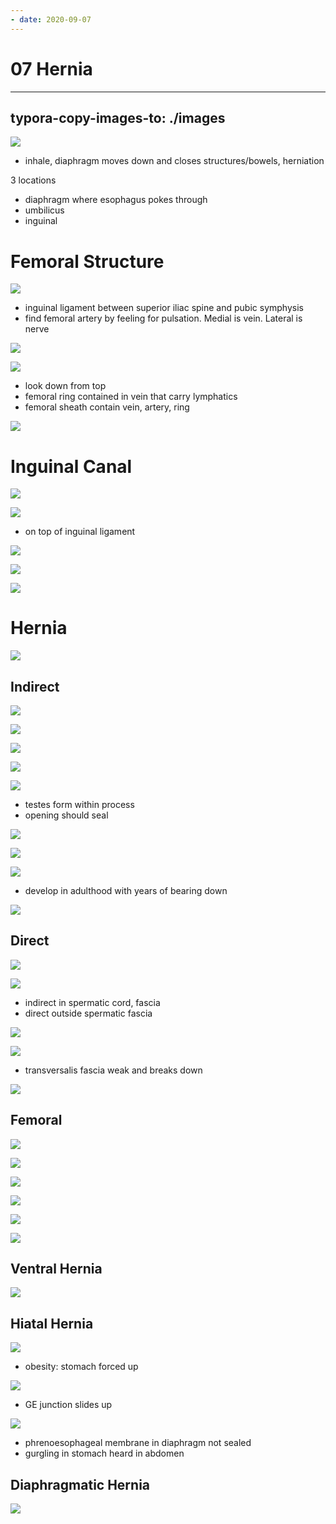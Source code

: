 ```yaml
---
- date: 2020-09-07
---
```


# 07 Hernia
---

## typora-copy-images-to: ./images

![](https://photos.thisispiggy.com/file/wikiFiles/32A60125-EE90-41AC-8A07-AB8005F43DF0.jpg)

- inhale, diaphragm moves down and closes structures/bowels, herniation

3 locations

- diaphragm where esophagus pokes through
- umbilicus
- inguinal

# Femoral Structure

![](https://photos.thisispiggy.com/file/wikiFiles/D796C23B-BCD7-4A67-B05B-F3CB10E40457.jpg)

- inguinal ligament between superior iliac spine and pubic symphysis
- find femoral artery by feeling for pulsation. Medial is vein. Lateral is nerve

![](https://photos.thisispiggy.com/file/wikiFiles/D1BF1629-3219-445D-8ED1-3634ECBFFB00.jpg)

![](https://photos.thisispiggy.com/file/wikiFiles/8C5A8BEB-7894-4887-A769-2483B1526715.jpg)

- look down from top
- femoral ring contained in vein that carry lymphatics
- femoral sheath contain vein, artery, ring

![](https://photos.thisispiggy.com/file/wikiFiles/E059B88C-E55A-44A0-B0D5-2FFCEB014F9D.jpg)

# Inguinal Canal

![](https://photos.thisispiggy.com/file/wikiFiles/7188D885-3122-4BFA-948B-F4F4681AE5FF.jpg)

![](https://photos.thisispiggy.com/file/wikiFiles/691AE4BA-F42F-4C37-96D6-23BD166F5323.jpg)

- on top of inguinal ligament

![](https://photos.thisispiggy.com/file/wikiFiles/BAA80A1C-4B38-472F-9FA7-0FA6D50D0468.jpg)

![](https://photos.thisispiggy.com/file/wikiFiles/FC850DC6-A9D8-4623-A0CB-52367F0BD586.jpg)

![](https://photos.thisispiggy.com/file/wikiFiles/942CD0FA-03F5-4867-A1DB-4CF65B80519F.jpg)

# Hernia

![](https://photos.thisispiggy.com/file/wikiFiles/677A72CF-6892-4B8C-928B-28C7DDF2E506.jpg)

## Indirect

![](https://photos.thisispiggy.com/file/wikiFiles/3D787504-4A5F-4982-B464-2E7FA8D526DA.jpg)

![](https://photos.thisispiggy.com/file/wikiFiles/15CA853B-3900-41BC-989C-C80F784B58D8.jpg)

![](https://photos.thisispiggy.com/file/wikiFiles/68B542BD-2A29-460A-8A77-4FE2BFF0A131.jpg)

![](https://photos.thisispiggy.com/file/wikiFiles/761EBEF5-9C64-493E-AB95-374CA76CD0EF.jpg)

![](https://photos.thisispiggy.com/file/wikiFiles/ECA281EC-9F65-453A-9B41-DEB9DAD4C1B3.jpg)

- testes form within process
- opening should seal

![](http://www.uworld.com/media/L27570.jpg)

![](https://photos.thisispiggy.com/file/wikiFiles/7EFF5500-AC0F-4E43-8156-A4FA619EA07B.jpg)

![](https://photos.thisispiggy.com/file/wikiFiles/1371AB54-ABAE-42E2-9168-E63D1F59DDDA.jpg)

- develop in adulthood with years of bearing down

![](https://photos.thisispiggy.com/file/wikiFiles/E0B920DB-9ACA-4CC9-B2E6-F7382E7A23F6.jpg)

## Direct

![](https://photos.thisispiggy.com/file/wikiFiles/178BD885-B302-4C03-83A5-F15E4C5AD054.jpg)

![](https://photos.thisispiggy.com/file/wikiFiles/E9F98DD1-BC8D-4CD6-BCDE-A942D4EAE51D.jpg)

- indirect in spermatic cord, fascia
- direct outside spermatic fascia

![](https://photos.thisispiggy.com/file/wikiFiles/78D4B963-FC68-4EA2-918D-264DF2403880.jpg)

![](https://photos.thisispiggy.com/file/wikiFiles/4560D6D3-1E41-4CFF-B05E-9FD352BA8A65.jpg)

- transversalis fascia weak and breaks down

![](https://photos.thisispiggy.com/file/wikiFiles/AD12DD03-FD0A-42CF-B3BD-7FB84BBDE552.jpg)

## Femoral

![](https://photos.thisispiggy.com/file/wikiFiles/82681D49-F33C-4E92-AFAF-C032EBC4477A.jpg)

![](https://photos.thisispiggy.com/file/wikiFiles/EBCDFFB5-DD57-455C-8AC0-620AF130E372.jpg)

![](https://photos.thisispiggy.com/file/wikiFiles/A34FEAD8-1D4B-48D6-9589-9A15621D9427.jpg)

![](https://photos.thisispiggy.com/file/wikiFiles/5B6F8854-67CF-4E32-B17B-294796B89D9E.jpg)

![](https://photos.thisispiggy.com/file/wikiFiles/077C8512-B736-4311-A577-AB25D1A552A9.jpg)

![](https://photos.thisispiggy.com/file/wikiFiles/5C77C15D-0133-48F6-8D76-8880E49A0C5B.jpg)

## Ventral Hernia

![](https://photos.thisispiggy.com/file/wikiFiles/23060734-9A3C-468C-A37A-B7B04012A9AC.jpg)

## Hiatal Hernia

![](https://photos.thisispiggy.com/file/wikiFiles/AFDFC3C9-752A-4B70-A20A-1BAA38DA52F0.jpg)

- obesity: stomach forced up

![](https://photos.thisispiggy.com/file/wikiFiles/DD008C54-3FAD-4025-92BF-1CC0796CBCCF.jpg)

- GE junction slides up

![](https://photos.thisispiggy.com/file/wikiFiles/1972A046-A722-46F1-B7A5-C034749911D7.jpg)

- phrenoesophageal membrane in diaphragm not sealed
- gurgling in stomach heard in abdomen

## Diaphragmatic Hernia

![](https://photos.thisispiggy.com/file/wikiFiles/9B88A764-2664-4F48-B59E-508FBE86F34C.jpg)
